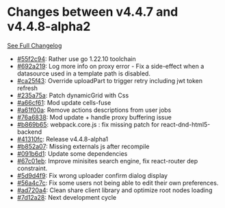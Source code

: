 # Changes between v4.4.7 and v4.4.8-alpha2

[See Full Changelog](https://github.com/pydio/cells/compare/v4.4.7...v4.4.8-alpha2)

- [#55f2c94](https://github.com/pydio/cells/commit/55f2c94e12be6cf5525ea6ffe7e4d16aa496782c): Rather use go 1.22.10 toolchain
- [#692a219](https://github.com/pydio/cells/commit/692a219e0a9b1ae466098d77c2fe4dfde6c2bb77): Log more info on proxy error - Fix a side-effect when a datasource used in a template path is disabled.
- [#ca25f43](https://github.com/pydio/cells/commit/ca25f43b93addc09c2262724d6297375fb9a75a0): Override uploadPart to trigger retry including jwt token refresh
- [#235a75a](https://github.com/pydio/cells/commit/235a75a882834895d468955bdd90a894a03eb311): Patch dynamicGrid with Css
- [#a66cf61](https://github.com/pydio/cells/commit/a66cf61f5ad5cb47a07b993caac861d54012ca2c): Mod update cells-fuse
- [#a61f00a](https://github.com/pydio/cells/commit/a61f00a6550ffff2923f267b7fe9549fc5d32ea6): Remove actions descriptions from user jobs
- [#76a6838](https://github.com/pydio/cells/commit/76a68388a68a68da27a053983b6dca66cfc403e0): Mod update + handle proxy buffering issue
- [#b869b65](https://github.com/pydio/cells/commit/b869b658e6ce360c256f9a246a90395ce96ebc7a): webpack.core.js : fix missing patch for react-dnd-html5-backend
- [#41310fc](https://github.com/pydio/cells/commit/41310fc467eeb1a9b2dd9ab8cb97b457e6c36dde): Release v4.4.8-alpha1
- [#b852a07](https://github.com/pydio/cells/commit/b852a079b1a26ea1ed24a5a19f8d91e094df7dce): Missing externals js after recompile
- [#091b6d1](https://github.com/pydio/cells/commit/091b6d17bc072f52e2483289537e5b0413e2d753): Update some dependencies
- [#67c01eb](https://github.com/pydio/cells/commit/67c01eb53ffd4ed1915785fd5ae8116300759579): Improve minisites search engine, fix react-router dep constraint.
- [#5d9d4f9](https://github.com/pydio/cells/commit/5d9d4f908c6734d4dd4e25f5963bd3addb7cd86c): Fix wrong uploader confirm dialog display
- [#56a4c7c](https://github.com/pydio/cells/commit/56a4c7c9639e330e248c9001a4885b96bc200c4b): Fix some users not being able to edit their own preferences.
- [#ad720a4](https://github.com/pydio/cells/commit/ad720a45da6560690b28c5e61c01e0bd48aeda89): Clean share client library and optimize root nodes loading
- [#7d12a28](https://github.com/pydio/cells/commit/7d12a28d7dad823e68c0984aada44e364073fc5a): Next development cycle
